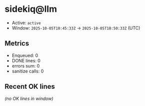 # sidekiq@llm

- Active: `active`
- Window: `2025-10-05T10:45:33Z` → `2025-10-05T10:50:33Z` (UTC)

## Metrics
- Enqueued: 0
- DONE lines: 0
- errors sum: 0
- sanitize calls: 0

## Recent OK lines
_(no OK lines in window)_
